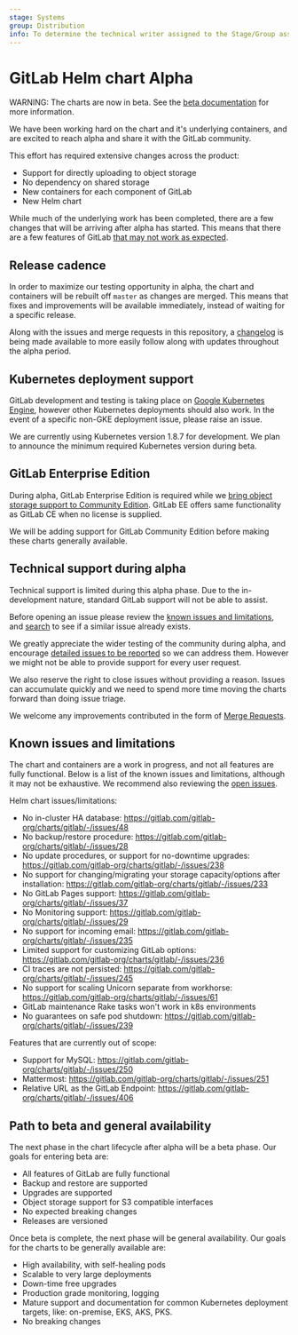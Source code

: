 ```yaml
---
stage: Systems
group: Distribution
info: To determine the technical writer assigned to the Stage/Group associated with this page, see https://about.gitlab.com/handbook/product/ux/technical-writing/#assignments
---
```


# GitLab Helm chart Alpha

WARNING:
The charts are now in beta. See the [beta documentation](beta.md) for more information.

We have been working hard on the chart and it's underlying containers, and are excited to reach alpha and share it with the GitLab community.

This effort has required extensive changes across the product:

- Support for directly uploading to object storage
- No dependency on shared storage
- New containers for each component of GitLab
- New Helm chart

While much of the underlying work has been completed, there are a few changes that will be arriving after alpha has started. This means that there are a few features of GitLab [that may not work as expected](#known-issues-and-limitations).

## Release cadence

In order to maximize our testing opportunity in alpha, the chart and containers will be rebuilt off `master` as changes are merged. This means that fixes and improvements will be available immediately, instead of waiting for a specific release.

Along with the issues and merge requests in this repository, a [changelog](https://gitlab.com/gitlab-org/charts/gitlab/-/issues/289) is being made available to more easily follow along with updates throughout the alpha period.

## Kubernetes deployment support

GitLab development and testing is taking place on [Google Kubernetes Engine](https://cloud.google.com/kubernetes-engine/), however other Kubernetes deployments
should also work. In the event of a specific non-GKE deployment issue, please raise an issue.

We are currently using Kubernetes version 1.8.7 for development. We plan to announce the minimum required Kubernetes version during beta.

## GitLab Enterprise Edition

During alpha, GitLab Enterprise Edition is required while we [bring object storage support to Community Edition](https://gitlab.com/gitlab-org/gitlab-foss/-/issues/40781). GitLab EE offers same functionality as GitLab CE when no license is supplied.

We will be adding support for GitLab Community Edition before making these charts generally available.

## Technical support during alpha

Technical support is limited during this alpha phase. Due to the in-development nature, standard GitLab support will not be able to assist.

Before opening an issue please review the [known issues and limitations](#known-issues-and-limitations), and [search](https://gitlab.com/gitlab-org/charts/gitlab/-/issues) to see if a similar issue already exists.

We greatly appreciate the wider testing of the community during alpha, and encourage [detailed issues to be reported](https://gitlab.com/gitlab-org/charts/gitlab/-/issues/new) so we can address them. However we might not be able to provide support for every user request.

We also reserve the right to close issues without providing a reason. Issues can accumulate quickly and we need to spend more time moving the charts forward than doing issue triage.

We welcome any improvements contributed in the form of [Merge Requests](https://gitlab.com/gitlab-org/charts/gitlab/-/merge_requests).

## Known issues and limitations

The chart and containers are a work in progress, and not all features are fully functional. Below is a list of the known issues and limitations, although it may not be exhaustive. We recommend also reviewing the [open issues](https://gitlab.com/gitlab-org/charts/gitlab/-/issues).

Helm chart issues/limitations:

- No in-cluster HA database: <https://gitlab.com/gitlab-org/charts/gitlab/-/issues/48>
- No backup/restore procedure: <https://gitlab.com/gitlab-org/charts/gitlab/-/issues/28>
- No update procedures, or support for no-downtime upgrades: <https://gitlab.com/gitlab-org/charts/gitlab/-/issues/238>
- No support for changing/migrating your storage capacity/options after installation: <https://gitlab.com/gitlab-org/charts/gitlab/-/issues/233>
- No GitLab Pages support: <https://gitlab.com/gitlab-org/charts/gitlab/-/issues/37>
- No Monitoring support: <https://gitlab.com/gitlab-org/charts/gitlab/-/issues/29>
- No support for incoming email: <https://gitlab.com/gitlab-org/charts/gitlab/-/issues/235>
- Limited support for customizing GitLab options: <https://gitlab.com/gitlab-org/charts/gitlab/-/issues/236>
- CI traces are not persisted: <https://gitlab.com/gitlab-org/charts/gitlab/-/issues/245>
- No support for scaling Unicorn separate from workhorse: <https://gitlab.com/gitlab-org/charts/gitlab/-/issues/61>
- GitLab maintenance Rake tasks won't work in k8s environments
- No guarantees on safe pod shutdown: <https://gitlab.com/gitlab-org/charts/gitlab/-/issues/239>

Features that are currently out of scope:

- Support for MySQL: <https://gitlab.com/gitlab-org/charts/gitlab/-/issues/250>
- Mattermost: <https://gitlab.com/gitlab-org/charts/gitlab/-/issues/251>
- Relative URL as the GitLab Endpoint: <https://gitlab.com/gitlab-org/charts/gitlab/-/issues/406>

## Path to beta and general availability

The next phase in the chart lifecycle after alpha will be a beta phase. Our goals for entering beta are:

- All features of GitLab are fully functional
- Backup and restore are supported
- Upgrades are supported
- Object storage support for S3 compatible interfaces
- No expected breaking changes
- Releases are versioned

Once beta is complete, the next phase will be general availability. Our goals for the charts to be generally available are:

- High availability, with self-healing pods
- Scalable to very large deployments
- Down-time free upgrades
- Production grade monitoring, logging
- Mature support and documentation for common Kubernetes deployment targets, like: on-premise, EKS, AKS, PKS.
- No breaking changes
